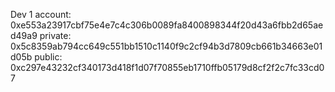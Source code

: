 Dev 1
account: 0xe553a23917cbf75e4e7c4c306b0089fa8400898344f20d43a6fbb2d65aed49a9
private: 0x5c8359ab794cc649c551bb1510c1140f9c2cf94b3d7809cb661b34663e01d05b
public: 0xc297e43232cf340173d418f1d07f70855eb1710ffb05179d8cf2f2c7fc33cd07
